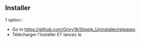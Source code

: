 ## Installer

1 option : 
 - Go to https://github.com/Grivy16/Simple_Uninstaller/releases.
 - Télécharger l'installer ET lancez le.
